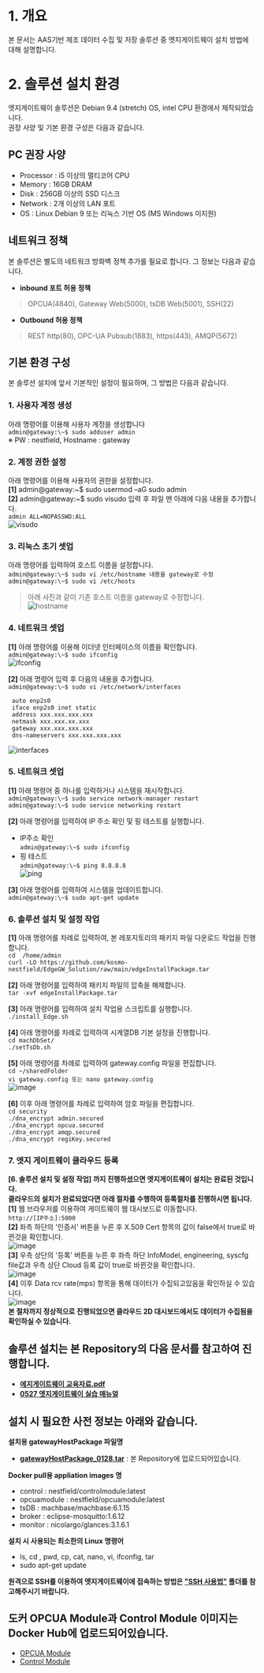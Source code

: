 # 1. 개요  
본 문서는 AAS기반 제조 데이터 수집 및 저장 솔루션 중 엣지게이트웨이 설치 방법에 대해 설명합니다.  
  
# 2. 솔루션 설치 환경  
엣지게이트웨이 솔루션은 Debian 9.4 (stretch) OS, intel CPU 환경에서 제작되었습니다.  
권장 사양 및 기본 환경 구성은 다음과 같습니다.  
  
## PC 권장 사양  
* Processor : i5 이상의 멀티코어 CPU  
* Memory : 16GB DRAM  
* Disk : 256GB 이상의 SSD 디스크  
* Network : 2개 이상의 LAN 포트  
* OS : Linux Debian 9 또는 리눅스 기반 OS (MS Windows 미지원)  
  
## 네트워크 정책  
본 솔루션은 별도의 네트워크 방화벽 정책 추가를 필요로 합니다. 그 정보는 다음과 같습니다.  
* **inbound 포트 허용 정책**  
> OPCUA(4840), Gateway Web(5000), tsDB Web(5001), SSH(22)  
* **Outbound 허용 정책**    
> REST http(80), OPC-UA Pubsub(1883), https(443), AMQP(5672)  
  
## 기본 환경 구성  
본 솔루션 설치에 앞서 기본적인 설정이 필요하며, 그 방법은 다음과 같습니다.  
  
### 1. 사용자 계정 생성  
아래 명령어를 이용해 사용자 계정을 생성합니다  
```admin@gateway:\~$ sudo adduser admin```  
  ※ PW : nestfield, Hostname : gateway  
  
### 2. 계정 권한 설정  
아래 명령어를 이용해 사용자의 권한을 설정합니다.  
**[1]** admin@gateway:\~$ sudo usermod –aG sudo admin  
**[2]** admin@gateway:\~$ sudo visudo 입력 후 파일 맨 아래에 다음 내용을 추가합니다.  
```admin ALL=NOPASSWD:ALL```  
![visudo](https://user-images.githubusercontent.com/82207645/114326524-27b8d880-9b70-11eb-9ec2-130a103df7d5.png)  
  
### 3. 리눅스 초기 셋업  
아래 명령어를 입력하여 호스트 이름을 설정합니다.  
```admin@gateway:\~$ sudo vi /etc/hostname 내용을 gateway로 수정```  
```admin@gateway:\~$ sudo vi /etc/hosts```  
> 아래 사진과 같이 기존 호스트 이름을 gateway로 수정합니다.  
![hostname](https://user-images.githubusercontent.com/82207645/114326517-25ef1500-9b70-11eb-87ac-14e763b451e9.png)  
  
### 4. 네트워크 셋업  
**[1]** 아래 명령어를 이용해 이더넷 인터페이스의 이름을 확인합니다.  
```admin@gateway:\~$ sudo ifconfig```  
![ifconfig](https://user-images.githubusercontent.com/82207645/114326519-2687ab80-9b70-11eb-9e44-904bd37dc3ea.png)  

**[2]** 아래 명령어 입력 후 다음의 내용을 추가합니다.  
```admin@gateway:\~$ sudo vi /etc/network/interfaces```  
```
 auto enp2s0  
 iface enp2s0 inet static  
 address xxx.xxx.xxx.xxx  
 netmask xxx.xxx.xx.xxx  
 gateway xxx.xxx.xxx.xxx  
 dns-nameservers xxx.xxx.xxx.xxx  
```  
![interfaces](https://user-images.githubusercontent.com/82207645/114326521-27204200-9b70-11eb-8221-1e599731e70b.png)  
  
### 5. 네트워크 셋업  
**[1]** 아래 명령어 중 하나를 입력하거나 시스템을 재시작합니다.  
```admin@gateway:\~$ sudo service network-manager restart```  
```admin@gateway:\~$ sudo service networking restart```  

**[2]** 아래 명령어를 입력하여 IP 주소 확인 및 핑 테스트를 실행합니다.  
* IP주소 확인  
```admin@gateway:\~$ sudo ifconfig```  
* 핑 테스트  
```admin@gateway:\~$ ping 8.8.8.8```  
![ping](https://user-images.githubusercontent.com/82207645/114326522-27b8d880-9b70-11eb-8007-88a4bc8cab6c.png)  

**[3]** 아래 명령어를 입력하여 시스템을 업데이트합니다.  
```admin@gateway:\~$ sudo apt-get update```  

### 6. 솔루션 설치 및 설정 작업  
**[1]** 아래 명령어를 차례로 입력하여, 본 레포지토리의 패키지 파일 다운로드 작업을 진행합니다.  
```cd  /home/admin```  
```curl -LO https://github.com/kosmo-nestfield/EdgeGW_Solution/raw/main/edgeInstallPackage.tar```  

**[2]** 아래 명령어를 입력하여 패키지 파일의 압축을 해제합니다.  
```tar -xvf edgeInstallPackage.tar```  

**[3]** 아래 명령어를 입력하여 설치 작업용 스크립트를 실행합니다.  
``` ./install_Edge.sh ```  

**[4]** 아래 명령어를 차례로 입력하여 시계열DB 기본 설정을 진행합니다.  
```cd machDbSet/```  
```./setTsDb.sh```  

**[5]** 아래 명령어를 차례로 입력하여 gateway.config 파일을 편집합니다.  
```cd ~/sharedFolder```  
```vi gateway.config 또는 nano gateway.config```  
![image](https://user-images.githubusercontent.com/82207645/121639562-ac1fcd00-cac7-11eb-86a1-3e00f7c0eab6.png)  

**[6]** 이후 아래 명령어를 차례로 입력하여 암호 파일을 편집합니다.  
```cd security```  
```./dna_encrypt admin.secured```  
```./dna_encrypt opcua.secured```  
```./dna_encrypt amqp.secured```  
```./dna_encrypt regiKey.secured```  

### 7. 엣지 게이트웨이 클라우드 등록  
**\[6. 솔루션 설치 및 설정 작업\] 까지 진행하셨으면 엣지게이트웨이 설치는 완료된 것입니다.**  
**클라우드의 설치가 완료되었다면 아래 절차를 수행하여 등록절차를 진행하시면 됩니다.**  
**[1]** 웹 브라우저를 이용하여 게이트웨이 웹 대시보드로 이동합니다.  
```http://[IP주소]:5000```  
**[2]** 좌측 하단의 '인증서' 버튼을 누른 후 X.509 Cert 항목의 값이 false에서 true로 바뀐것을 확인합니다.  
![image](https://user-images.githubusercontent.com/82207645/121639963-497b0100-cac8-11eb-9a25-8d14090378cf.png)  
**[3]** 우측 상단의 '등록' 버튼을 누른 후 좌측 하단 InfoModel, engineering, syscfg file값과 우측 상단 Cloud 등록 값이 true로 바뀐것을 확인합니다.  
![image](https://user-images.githubusercontent.com/82207645/121640995-9b705680-cac9-11eb-8b40-401254a82735.png)  
**[4]** 이후 Data rcv rate(mps) 항목을 통해 데이터가 수집되고있음을 확인하실 수 있습니다.  
![image](https://user-images.githubusercontent.com/82207645/121640749-46ccdb80-cac9-11eb-8955-7a8db5a71a99.png)  
**본 절차까지 정상적으로 진행되었으면 클라우드 2D 대시보드에서도 데이터가 수집됨을 확인하실 수 있습니다.**  

## 솔루션 설치는 본 Repository의 다음 문서를 참고하여 진행합니다.  
* [**에지게이트웨이 교육자료.pdf**](https://github.com/kosmo-nestfield/EdgwGW_Solution/blob/main/%EC%97%90%EC%A7%80%EA%B2%8C%EC%9D%B4%ED%8A%B8%EC%9B%A8%EC%9D%B4%20%EA%B5%90%EC%9C%A1%EC%9E%90%EB%A3%8C.pdf)  
* [**0527 엣지게이트웨이 실습 매뉴얼**](https://github.com/kosmo-nestfield/EdgeGW_Solution/blob/main/%EC%97%A3%EC%A7%80%EA%B2%8C%EC%9D%B4%ED%8A%B8%EC%9B%A8%EC%9D%B4%EC%8B%A4%EC%8A%B5_5%EC%9B%9427%EC%9D%BC.pdf)
## 설치 시 필요한 사전 정보는 아래와 같습니다.  
**설치용 gatewayHostPackage 파일명**  
* [**gatewayHostPackage_0128.tar**](https://github.com/kosmo-nestfield/EdgwGW_Solution/blob/main/gatewayHostPackage_0128.tar) : 본 Repository에 업로드되어있습니다.
  
**Docker pull용 appliation images 명**  
* control    	:	nestfield/controlmodule:latest  
* opcuamodule	:	nestfield/opcuamodule:latest  
* tsDB	    	:	machbase/machbase:6.1.15  
* broker	  	:	eclipse-mosquitto:1.6.12  
* monitor 		:	nicolargo/glances:3.1.6.1   
  
**설치 시 사용되는 최소한의 Linux 명령어**  
* ls, cd , pwd, cp, cat, nano, vi, ifconfig, tar  
* sudo apt-get update  
  
**원격으로 SSH를 이용하여 엣지게이트웨이에 접속하는 방법은 ["SSH 사용법"](https://github.com/kosmo-nestfield/EdgwGW_Solution/tree/main/SSH%20%EC%82%AC%EC%9A%A9%EB%B2%95) 폴더를 참고해주시기 바랍니다.**  
  
## 도커 OPCUA Module과 Control Module 이미지는 Docker Hub에 업로드되어있습니다.   
* [OPCUA Module](https://hub.docker.com/repository/docker/nestfield/opcuamodule)  
* [Control Module](https://hub.docker.com/repository/docker/nestfield/controlmodule)  
